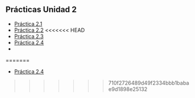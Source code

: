 ## Prácticas Unidad 2

- [Práctica 2.1](pr0201/pr0201.md)
- [Práctica 2.2](pr0202/pr0202.md)
<<<<<<< HEAD
- [Práctica 2.3](pr0203/pr0203.md)
- [Práctica 2.4](pr0204/pr0204.md)
- 
=======
- [Práctica 2.4](pr0204/pr0204.md)
>>>>>>> 710f2726489d49f2334bbb1babae9d1898e25132
